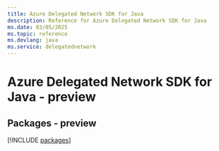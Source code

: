 ```yaml
---
title: Azure Delegated Network SDK for Java
description: Reference for Azure Delegated Network SDK for Java
ms.date: 03/05/2025
ms.topic: reference
ms.devlang: java
ms.service: delegatednetwork
---
```

# Azure Delegated Network SDK for Java - preview
## Packages - preview
[!INCLUDE [packages](delegated-network-index.md)]